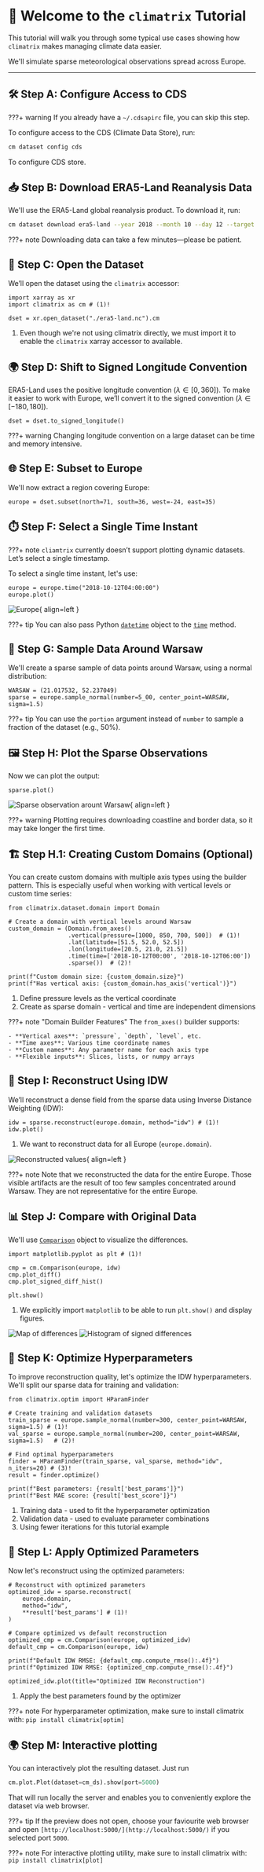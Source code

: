 # 👋 Welcome to the `climatrix` Tutorial

This tutorial will walk you through some typical use cases showing how `climatrix` makes managing climate data easier.

We'll simulate sparse meteorological observations spread across Europe.

---

## 🛠️ Step A: Configure Access to CDS

???+ warning
    If you already have a `~/.cdsapirc` file, you can skip this step.

To configure access to the CDS (Climate Data Store), run:

```bash
cm dataset config cds
```

To configure CDS store.

## 📥 Step B: Download ERA5-Land Reanalysis Data
We'll use the ERA5-Land global reanalysis product. To download it, run:

```bash
cm dataset download era5-land --year 2018 --month 10 --day 12 --target ./era5-land.nc
```

???+ note 
    Downloading data can take a few minutes—please be patient.


## 📂 Step C: Open the Dataset
We’ll open the dataset using the `climatrix` accessor:

``` { .python .annotate }
import xarray as xr
import climatrix as cm # (1)!

dset = xr.open_dataset("./era5-land.nc").cm
```

1.  Even though we're not using climatrix directly, we must import it to enable the `climatrix` xarray accessor to available.


## 🌍 Step D: Shift to Signed Longitude Convention

ERA5-Land uses the positive longitude convention  ($\lambda \in [0, 360]$). To make it easier to work with Europe, we’ll convert it to the signed convention ($\lambda \in [-180, 180]$).

``` { .python .annotate }
dset = dset.to_signed_longitude()
```

???+ warning
    Changing longitude convention on a large dataset can be time and memory intensive.

## 🌐 Step E: Subset to Europe

We'll now extract a region covering Europe:

``` { .python .annotate }
europe = dset.subset(north=71, south=36, west=-24, east=35)
```

## ⏱️ Step F: Select a Single Time Instant

???+ note
    `cliamtrix` currently doesn’t support plotting dynamic datasets. Let’s select a single timestamp.

To select a single time instant, let's use:

``` { .python .annotate }
europe = europe.time("2018-10-12T04:00:00")
europe.plot()
```
![Europe](assets/europe.png){ align=left }

???+ tip
    You can also pass Python [`datetime`](https://docs.python.org/3/library/datetime.html) object to the [`time`](https://jameswalczak.github.io/climatrix/latest/api/#climatrix.dataset.base.BaseClimatrixDataset.time) method.


## 🎯 Step G: Sample Data Around Warsaw
We'll create a sparse sample of data points around Warsaw, using a normal distribution:

``` { .python .annotate }
WARSAW = (21.017532, 52.237049)
sparse = europe.sample_normal(number=5_00, center_point=WARSAW, sigma=1.5)
```

???+ tip
    You can use the `portion` argument instead of `number` to sample a fraction of the dataset (e.g., 50%).

## 🖼️ Step H: Plot the Sparse Observations

Now we can plot the output:

``` { .python .annotate }
sparse.plot()
```

![Sparse observation arount Warsaw](assets/europe_sparse.png){ align=left }

???+ warning
    Plotting requires downloading coastline and border data, so it may take longer the first time.

## 🏗️ Step H.1: Creating Custom Domains (Optional)

You can create custom domains with multiple axis types using the builder pattern. This is especially useful when working with vertical levels or custom time series:

``` { .python .annotate }
from climatrix.dataset.domain import Domain

# Create a domain with vertical levels around Warsaw
custom_domain = (Domain.from_axes()
                 .vertical(pressure=[1000, 850, 700, 500])  # (1)!
                 .lat(latitude=[51.5, 52.0, 52.5])
                 .lon(longitude=[20.5, 21.0, 21.5]) 
                 .time(time=['2018-10-12T00:00', '2018-10-12T06:00'])
                 .sparse())  # (2)!

print(f"Custom domain size: {custom_domain.size}")
print(f"Has vertical axis: {custom_domain.has_axis('vertical')}")
```

1. Define pressure levels as the vertical coordinate
2. Create as sparse domain - vertical and time are independent dimensions

???+ note "Domain Builder Features"
    The `from_axes()` builder supports:
    
    - **Vertical axes**: `pressure`, `depth`, `level`, etc.
    - **Time axes**: Various time coordinate names
    - **Custom names**: Any parameter name for each axis type
    - **Flexible inputs**: Slices, lists, or numpy arrays


## 🔁 Step I: Reconstruct Using IDW
We’ll reconstruct a dense field from the sparse data using Inverse Distance Weighting (IDW):


``` { .python .annotate }
idw = sparse.reconstruct(europe.domain, method="idw") # (1)!
idw.plot()
```

1. We want to reconstruct data for all Europe (`europe.domain`).

![Reconstructed values](assets/recon.png){ align=left }

???+ note
    Note that we reconstructed the data for the entire Europe. Those visible artifacts are the result of too few samples concentrated around Warsaw. They are not representative for the entire Europe. 


## 📊 Step J: Compare with Original Data
We'll use [`Comparison`](https://jameswalczak.github.io/climatrix/latest/api/#climatrix.comparison.Comparison) object to visualize the differences.

``` { .python .annotate }
import matplotlib.pyplot as plt # (1)!

cmp = cm.Comparison(europe, idw) 
cmp.plot_diff()
cmp.plot_signed_diff_hist()

plt.show()
```

1. We explicitly import `matplotlib` to be able to run `plt.show()` and display figures. 

![Map of differences](assets/diff.png)
![Histogram of signed differences](assets/diff_hist.png)

## 🎯 Step K: Optimize Hyperparameters

To improve reconstruction quality, let's optimize the IDW hyperparameters. We'll split our sparse data for training and validation:

``` { .python .annotate }
from climatrix.optim import HParamFinder

# Create training and validation datasets
train_sparse = europe.sample_normal(number=300, center_point=WARSAW, sigma=1.5) # (1)!
val_sparse = europe.sample_normal(number=200, center_point=WARSAW, sigma=1.5)   # (2)!

# Find optimal hyperparameters
finder = HParamFinder(train_sparse, val_sparse, method="idw", n_iters=20) # (3)!
result = finder.optimize()

print(f"Best parameters: {result['best_params']}")
print(f"Best MAE score: {result['best_score']}")
```

1. Training data - used to fit the hyperparameter optimization
2. Validation data - used to evaluate parameter combinations  
3. Using fewer iterations for this tutorial example

## 🚀 Step L: Apply Optimized Parameters

Now let's reconstruct using the optimized parameters:

``` { .python .annotate }
# Reconstruct with optimized parameters
optimized_idw = sparse.reconstruct(
    europe.domain, 
    method="idw", 
    **result['best_params'] # (1)!
)

# Compare optimized vs default reconstruction
optimized_cmp = cm.Comparison(europe, optimized_idw)
default_cmp = cm.Comparison(europe, idw)

print(f"Default IDW RMSE: {default_cmp.compute_rmse():.4f}")
print(f"Optimized IDW RMSE: {optimized_cmp.compute_rmse():.4f}")

optimized_idw.plot(title="Optimized IDW Reconstruction")
```

1. Apply the best parameters found by the optimizer

???+ note
    For hyperparameter optimization, make sure to install climatrix with: `pip install climatrix[optim]`

## 🌍 Step M: Interactive plotting

You can interactively plot the resulting dataset. Just run

```python
cm.plot.Plot(dataset=cm_ds).show(port=5000)
```

That will run locally the server and enables you to conveniently explore the dataset via web browser.

???+ tip
    If the preview does not open, choose your faviourite web browser and open `[http://localhost:5000/](http://localhost:5000/)` if you selected port `5000`.

???+ note
    For interactive plotting utility, make sure to install climatrix with: `pip install climatrix[plot]`
